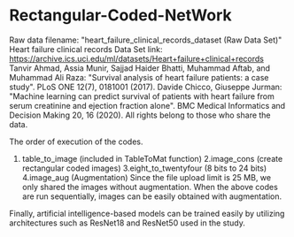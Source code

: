 # Rectangular-Coded-NetWork
Raw data filename: "heart_failure_clinical_records_dataset (Raw Data Set)"
Heart failure clinical records Data Set link: https://archive.ics.uci.edu/ml/datasets/Heart+failure+clinical+records
Tanvir Ahmad, Assia Munir, Sajjad Haider Bhatti, Muhammad Aftab, and Muhammad Ali Raza: "Survival analysis of heart failure patients: a case study". PLoS ONE 12(7), 0181001 (2017).
Davide Chicco, Giuseppe Jurman: "Machine learning can predict survival of patients with heart failure from serum creatinine and ejection fraction alone". BMC Medical Informatics and Decision Making 20, 16 (2020).
All rights belong to those who share the data.

The order of execution of the codes.
1. table_to_image (included in TableToMat function)
2.image_cons (create rectangular coded images)
3.eight_to_twentyfour (8 bits to 24 bits)
4.image_aug (Augmentation)
Since the file upload limit is 25 MB, we only shared the images without augmentation.
When the above codes are run sequentially, images can be easily obtained with augmentation.

Finally, artificial intelligence-based models can be trained easily by utilizing architectures such as ResNet18 and ResNet50 used in the study.
